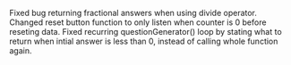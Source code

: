 Fixed bug returning fractional answers when using divide operator.
Changed reset button function to only listen when counter is 0 before reseting data.
Fixed recurring questionGenerator() loop by stating what to return when intial answer is less than 0, instead of calling whole function again.